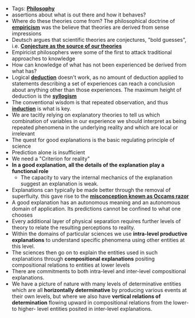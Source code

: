 - Tags: **[Philosophy](../notes/Philosophy)**
- assertions about what is out there and how it behaves?
- Where do these theories come from? The philosophical doctrine of **[empiricism](../notes/empiricism)** was the believe that theories are derived from sense impressions 
- Deutsch argues that scientific theories are conjectures, "bold guesses", i.e. **[Conjecture as the source of our theories](../notes/Conjecture_as_the_source_of_our_theories)**
- Empiricist philosophers were some of the first to attack traditional approaches to knowledge 
- How can knowledge of what has not been experienced be derived from what has?
- Logical **[deduction](../notes/deduction)** doesn't work, as no amount of deduction applied to statements describing a set of experiences can reach a conclusion about anything other than those experiences. The maximum height of deduction is the **[syllogism](../notes/syllogism)**
- The conventional wisdom is that repeated observation, and thus **[induction](../notes/induction)** is what is key. 
- We are tacitly relying on explanatory theories to tell us which combination of variables in our experience we should interpret as being repeated phenomena in the underlying reality and which are local or irrelevant 
- The quest for good explanations is the basic regulating principle of science 
- Prediction alone is insufficient 
- We need a "Criterion for reality"
- **In a good explanation, all the details of the explanation play a functional role** 
	- The capacity to vary the internal mechanics of the explanation suggest an explanation is weak. 
- Explanations can typically be made better through the removal of superfluity. this gave rise to the **[misconception known as Occams razor](../notes/misconception_known_as_Occams_razor)**
- A good explanation has an autonomous meaning and an autonomous domain of application. Its predictions cannot be confined to what one chooses 
- Every additional layer of physical separation requires further levels of theory to relate the resulting perceptions to reality. 
-  Within the domains of particular sciences we use **intra-level productive explanations** to understand specific phenomena using other entities at this level. 
- The sciences then go on to explain the entities used in such explanations through **compositional explanations** positing compositional relations to entities at lower levels 
- There are commitments to both intra-level and inter-level compositional explanations. 
- We have a picture of nature with many levels of determinative entities which are all **horizontally determinative** by producing various events at their own levels, but where we also have **vertical relations of determination** flowing upward in compositional relations from the lower- to higher- level entities posited in inter-level explanations.